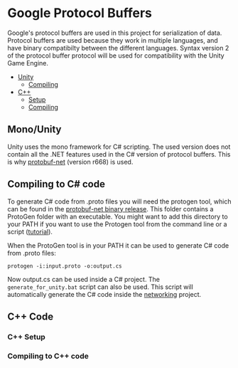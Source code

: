 # Google Protocol Buffers
Google's protocol buffers are used in this project for serialization of data. Protocol buffers are used because they work in multiple languages, and have binary compatibilty between the different languages. Syntax version 2 of the protocol buffer protocol will be used for compatibility with the Unity Game Engine.

- [Unity](#unity)
  - [Compiling](#compiling-to-c-code)
- [C++](#c-code)
  - [Setup](#c-setup)
  - [Compiling](#compiling-to-c-code-1)

## Mono/Unity 
Unity uses the mono framework for C# scripting. The used version does not contain all the .NET features used in the C# version of protocol buffers. This is why [protobuf-net] \(version r668) is used.

## Compiling to C# code
To generate C# code from .proto files you will need the protogen tool, which can be found in the [protobuf-net binary release]. This folder contains a ProtoGen folder with an executable. You might want to add this directory to your PATH if you want to use the Protogen tool from the command line or a script ([tutorial]).

When the ProtoGen tool is in your PATH it can be used to generate C# code from .proto files:
```
protogen -i:input.proto -o:output.cs
```
Now output.cs can be used inside a C# project.
The `generate_for_unity.bat` script can also be used. This script will automatically generate the C# code inside the [networking] project.

## C++ Code
### C++ Setup
### Compiling to C++ code

[protobuf-net]: https://github.com/mgravell/protobuf-net
[protobuf-net binary release]: https://storage.googleapis.com/google-code-archive-downloads/v2/code.google.com/protobuf-net/protobuf-net%20r668.zip
[tutorial]: http://www.computerhope.com/issues/ch000549.htm
[networking]: ../networking/README.md
